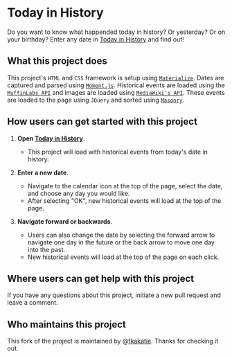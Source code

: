 # Today in History #
Do you want to know what happended today in history? Or yesterday? Or on your birthday? Enter any date in [Today in History](https://fkakatie.github.io/Project1/) and find out!

## What this project does ## 
This project's `HTML` and `CSS` framework is setup using [`Materialize`](https://materializecss.com/). Dates are captured and parsed using [`Moment.js`](https://momentjs.com/). Historical events are loaded using the [`MuffinLabs API`](https://history.muffinlabs.com/) and images are loaded using [`MediaWiki's API`](https://www.mediawiki.org/wiki/API:Main_page). These events are loaded to the page using `JQuery` and sorted using [`Masonry`](https://masonry.desandro.com/).  

## How users can get started with this project ## 

1. **Open [Today in History](https://fkakatie.github.io/Project1/)**.
    - This project will load with historical events from today's date in history. 

2. **Enter a new date**.
    - Navigate to the calendar icon at the top of the page, select the date, and choose any day you would like.
    - After selecting "OK", new historical events will load at the top of the page.

3. **Navigate forward or backwards**.
    - Users can also change the date by selecting the forward arrow to navigate one day in the future or the back arrow to move one day into the past.  
    - New historical events will load at the top of the page on each click. 

## Where users can get help with this project ##
If you have any questions about this project, initiate a new pull request and leave a comment.

## Who maintains this project ## 
This fork of the project is maintained by @[fkakatie](https://github.com/fkakatie). Thanks for checking it out.
